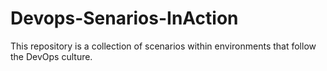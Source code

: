 # Devops-Senarios-InAction
This repository is a collection of scenarios within environments that follow the DevOps culture.
